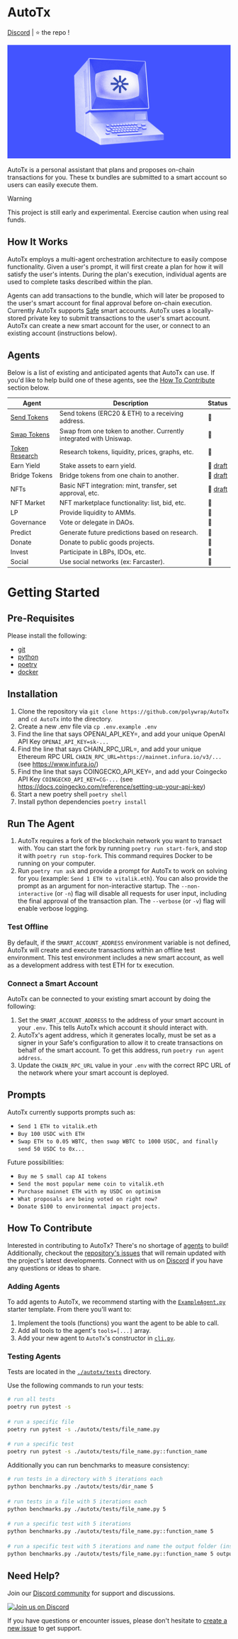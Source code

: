 # AutoTx
[Discord](https://discord.gg/k7UCsH3ps9) | :star: the repo !  

![](./docs/img/banner.png)


AutoTx is a personal assistant that plans and proposes on-chain transactions for you. These tx bundles are submitted to a smart account so users can easily execute them.

> [!WARNING]  
> This project is still early and experimental. Exercise caution when using real funds.  

## How It Works

AutoTx employs a multi-agent orchestration architecture to easily compose functionality. Given a user's prompt, it will first create a plan for how it will satisfy the user's intents. During the plan's execution, individual agents are used to complete tasks described within the plan.

Agents can add transactions to the bundle, which will later be proposed to the user's smart account for final approval before on-chain execution. Currently AutoTx supports [Safe](https://safe.global/) smart accounts. AutoTx uses a locally-stored private key to submit transactions to the user's smart account. AutoTx can create a new smart account for the user, or connect to an existing account (instructions below).

## Agents

Below is a list of existing and anticipated agents that AutoTx can use. If you'd like to help build one of these agents, see the [How To Contribute](#how-to-contribute) section below.

| Agent | Description | Status |
|-|-|-|
| [Send Tokens](./autotx/agents/SendTokensAgent.py) | Send tokens (ERC20 & ETH) to a receiving address. | :rocket: |
| [Swap Tokens](./autotx/agents/SwapTokensAgent.py) | Swap from one token to another. Currently integrated with Uniswap. | :rocket: |
| [Token Research](./autotx/agents/ResearchTokensAgent.py) | Research tokens, liquidity, prices, graphs, etc. | :rocket: |
| Earn Yield | Stake assets to earn yield. | :memo: [draft](https://github.com/polywrap/AutoTx/issues/98) |
| Bridge Tokens | Bridge tokens from one chain to another. | :memo: [draft](https://github.com/polywrap/AutoTx/issues/46) |
| NFTs | Basic NFT integration: mint, transfer, set approval, etc. | :memo: [draft](https://github.com/polywrap/AutoTx/issues/45) |
| NFT Market | NFT marketplace functionality: list, bid, etc. | :thought_balloon: |
| LP | Provide liquidity to AMMs. | :thought_balloon: |
| Governance | Vote or delegate in DAOs. | :thought_balloon: |
| Predict | Generate future predictions based on research. | :thought_balloon: |
| Donate | Donate to public goods projects. | :thought_balloon: |
| Invest | Participate in LBPs, IDOs, etc. | :thought_balloon: |
| Social | Use social networks (ex: Farcaster). | :thought_balloon: |

# Getting Started
## Pre-Requisites
Please install the following:
- [git](https://git-scm.com/book/en/v2/Getting-Started-Installing-Git)
- [python](https://www.python.org/downloads/)
- [poetry](https://python-poetry.org/docs/#installation)
- [docker](https://www.docker.com/)

## Installation
1. Clone the repository via `git clone https://github.com/polywrap/AutoTx` and `cd AutoTx` into the directory.
2. Create a new .env file via `cp .env.example .env`
3. Find the line that says OPENAI_API_KEY=, and add your unique OpenAI API Key `OPENAI_API_KEY=sk-...`
4. Find the line that says CHAIN_RPC_URL=, and add your unique Ethereum RPC URL `CHAIN_RPC_URL=https://mainnet.infura.io/v3/...` (see https://www.infura.io/)
5. Find the line that says COINGECKO_API_KEY=, and add your Coingecko API Key `COINGECKO_API_KEY=CG-...` (see https://docs.coingecko.com/reference/setting-up-your-api-key)
6. Start a new poetry shell `poetry shell`
7. Install python dependencies `poetry install`

## Run The Agent

1. AutoTx requires a fork of the blockchain network you want to transact with. You can start the fork by running `poetry run start-fork`, and stop it with `poetry run stop-fork`. This command requires Docker to be running on your computer.
2. Run `poetry run ask` and provide a prompt for AutoTx to work on solving for you (example: `Send 1 ETH to vitalik.eth`). You can also provide the prompt as an argument for non-interactive startup. The `--non-interactive` (or `-n`) flag will disable all requests for user input, including the final approval of the transaction plan. The `--verbose` (or `-v`) flag will enable verbose logging.

### Test Offline
By default, if the `SMART_ACCOUNT_ADDRESS` environment variable is not defined, AutoTx will create and execute transactions within an offline test environment. This test environment includes a new smart account, as well as a development address with test ETH for tx execution.

### Connect a Smart Account
AutoTx can be connected to your existing smart account by doing the following:

1. Set the `SMART_ACCOUNT_ADDRESS` to the address of your smart account in your `.env`. This tells AutoTx which account it should interact with.
2. AutoTx's agent address, which it generates locally, must be set as a signer in your Safe's configuration to allow it to create transactions on behalf of the smart account. To get this address, run `poetry run agent address`.
3. Update the `CHAIN_RPC_URL` value in your `.env` with the correct RPC URL of the network where your smart account is deployed.


## Prompts
AutoTx currently supports prompts such as:
* `Send 1 ETH to vitalik.eth`  
* `Buy 100 USDC with ETH`  
* `Swap ETH to 0.05 WBTC, then swap WBTC to 1000 USDC, and finally send 50 USDC to 0x...`  

Future possibilities:
* `Buy me 5 small cap AI tokens`
* `Send the most popular meme coin to vitalik.eth`
* `Purchase mainnet ETH with my USDC on optimism`
* `What proposals are being voted on right now?`
* `Donate $100 to environmental impact projects.`

## How To Contribute
Interested in contributing to AutoTx? There's no shortage of [agents](#agents) to build! Additionally, checkout the [repository's issues](https://github.com/polywrap/AutoTx/issues) that will remain updated with the project's latest developments. Connect with us on [Discord](https://discord.gg/k7UCsH3ps9) if you have any questions or ideas to share.

### Adding Agents

To add agents to AutoTx, we recommend starting with the [`ExampleAgent.py`](./autotx/agents/ExampleAgent.py) starter template. From there you'll want to:
1. Implement the tools (functions) you want the agent to be able to call.
2. Add all tools to the agent's `tools=[...]` array.
3. Add your new agent to `AutoTx`'s constructor in [`cli.py`](./autotx/cli.py).

### Testing Agents

Tests are located in the [`./autotx/tests`](./autotx/tests/) directory.

Use the following commands to run your tests:
```bash
# run all tests
poetry run pytest -s

# run a specific file
poetry run pytest -s ./autotx/tests/file_name.py

# run a specific test
poetry run pytest -s ./autotx/tests/file_name.py::function_name
```

Additionally you can run benchmarks to measure consistency:
```bash
# run tests in a directory with 5 iterations each
python benchmarks.py ./autotx/tests/dir_name 5

# run tests in a file with 5 iterations each
python benchmarks.py ./autotx/tests/file_name.py 5

# run a specific test with 5 iterations
python benchmarks.py ./autotx/tests/file_name.py::function_name 5

# run a specific test with 5 iterations and name the output folder (instead of the default timestamp)
python benchmarks.py ./autotx/tests/file_name.py::function_name 5 output_folder_name
```

## Need Help?

Join our [Discord community](https://discord.gg/k7UCsH3ps9) for support and discussions.

[![Join us on Discord](https://invidget.switchblade.xyz/k7UCsH3ps9)](https://discord.com/invite/k7UCsH3ps9)

If you have questions or encounter issues, please don't hesitate to [create a new issue](https://github.com/polywrap/AutoTx/issues/new) to get support.
